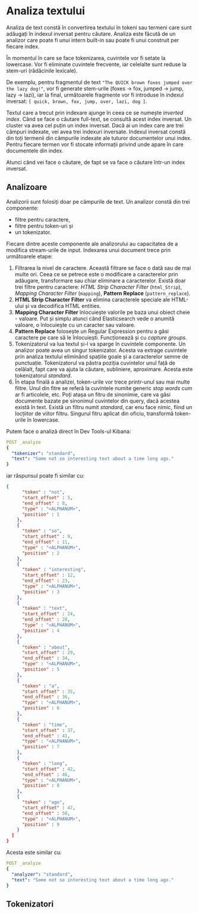 # Analiza textului

Analiza de text constă în convertirea textului în tokeni sau termeni care sunt adăugați în indexul inversat pentru căutare. Analiza este făcută de un analizor care poate fi unui intern built-in sau poate fi unui construit per fiecare index.

În momentul în care se face tokenizarea, cuvintele vor fi setate la lowercase. Vor fi eliminate cuvintele frecvente, iar celelalte sunt reduse la stem-uri (rădăcinile lexicale).

De exemplu, pentru fragmentul de text `"The QUICK brown foxes jumped over the lazy dog!"`, vor fi generate stem-urile (foxes → fox, jumped → jump, lazy → lazi), iar la final, următoarele fragmente vor fi introduse în indexul inversat: `[ quick, brown, fox, jump, over, lazi, dog ]`.

Textul care a trecut prin indexare ajunge în ceea ce se numește *inverted index*. Când se face o căutare full-text, se consultă acest index inversat. Un cluster va avea cel puțin un index inversat. Dacă ai un index care are trei câmpuri indexate, vei avea trei indexuri inversate. Indexul inversat constă din toți termenii din câmpurile indexate ale tuturor documentelor unui index. Pentru fiecare termen vor fi stocate informații privind unde apare în care documentele din index.

Atunci când vei face o căutare, de fapt se va face o căutare într-un index inversat.

## Analizoare

Analizorii sunt folosiți doar pe câmpurile de text.
Un analizor constă din trei componente:

- filtre pentru caractere,
- filtre pentru token-uri și
- un tokenizator.

Fiecare dintre aceste componente ale analizorului au capacitatea de a modifica stream-urile de input.
Indexarea unui document trece prin următoarele etape:

1) Filtrarea la nivel de caractere. Această filtrare se face o dată sau de mai multe ori. Ceea ce se petrece este o modificare a caracterelor prin adăugare, transformare sau chiar eliminare a caracterelor. Există doar trei filtre pentru caractere: *HTML Strip Character Filter* (`html_Strip`), *Mapping Character Filter* (`mapping`), **Pattern Replace** (`pattern_replace`).
  1) **HTML Strip Character Filter** va elimina caracterele speciale ale HTML-ului și va decodifica HTML entities.
  2) **Mapping Character Filter** înlocuiește valorile pe baza unui obiect cheie - valoare. Put și simplu atunci când Elasticsearch vede o anumită valoare, o înlocuiește cu un caracter sau valoare.
  3) **Pattern Replace** folosește un Regular Expression pentru a găsi caractere pe care să le înlocuiești. Funcționează și cu *capture groups*.
2) Tokenizatorul va lua textul și-l va sparge în cuvintele componente. Un analizor poate avea un singur tokenizator. Acesta va extrage cuvintele prin analiza textului eliminând spațiile goale și a caracterelor semne de punctuație. Tokenizatorul va păstra poziția cuvintelor unul față de celălalt, fapt care va ajuta la căutare, subliniere, aproximare. Acesta este tokenizatorul *standard*.
3) În etapa finală a analizei, token-urile vor trece printr-unul sau mai multe filtre. Unul din fitre se referă la cuvintele numite generic *stop words* cum ar fi articolele, etc. Poți atașa un fitru de sinonimie, care va găsi documente bazate pe sinonimul cuvintelor din query, dacă acestea există în text. Există un filtru numit *standard*, car enu face nimic, fiind un locțiitor de viitor filtru. Singurul fitru aplicat din oficiu, transformă token-urile în lowercase.

Putem face o analiză direct în Dev Tools-ul Kibana:

```yaml
POST _analyze
{
  "tokenizer": "standard",
  "text": "Some not so interesting text about a time long ago."
}
```

iar răspunsul poate fi similar cu:

```json
{
      "token" : "not",
      "start_offset" : 5,
      "end_offset" : 8,
      "type" : "<ALPHANUM>",
      "position" : 1
    },
    {
      "token" : "so",
      "start_offset" : 9,
      "end_offset" : 11,
      "type" : "<ALPHANUM>",
      "position" : 2
    },
    {
      "token" : "interesting",
      "start_offset" : 12,
      "end_offset" : 23,
      "type" : "<ALPHANUM>",
      "position" : 3
    },
    {
      "token" : "text",
      "start_offset" : 24,
      "end_offset" : 28,
      "type" : "<ALPHANUM>",
      "position" : 4
    },
    {
      "token" : "about",
      "start_offset" : 29,
      "end_offset" : 34,
      "type" : "<ALPHANUM>",
      "position" : 5
    },
    {
      "token" : "a",
      "start_offset" : 35,
      "end_offset" : 36,
      "type" : "<ALPHANUM>",
      "position" : 6
    },
    {
      "token" : "time",
      "start_offset" : 37,
      "end_offset" : 41,
      "type" : "<ALPHANUM>",
      "position" : 7
    },
    {
      "token" : "long",
      "start_offset" : 42,
      "end_offset" : 46,
      "type" : "<ALPHANUM>",
      "position" : 8
    },
    {
      "token" : "ago",
      "start_offset" : 47,
      "end_offset" : 50,
      "type" : "<ALPHANUM>",
      "position" : 9
    }
  ]
}
```
Acesta este similar cu:

```yaml
POST _analyze
{
  "analyzer": "standard",
  "text": "Some not so interesting text about a time long ago."
}
```

## Tokenizatori
